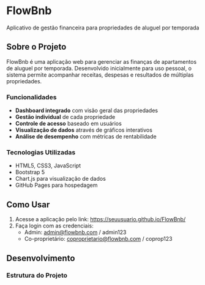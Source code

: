 # FlowBnb

Aplicativo de gestão financeira para propriedades de aluguel por temporada

## Sobre o Projeto

FlowBnb é uma aplicação web para gerenciar as finanças de apartamentos de aluguel por temporada. Desenvolvido inicialmente para uso pessoal, o sistema permite acompanhar receitas, despesas e resultados de múltiplas propriedades.

### Funcionalidades

- **Dashboard integrado** com visão geral das propriedades
- **Gestão individual** de cada propriedade
- **Controle de acesso** baseado em usuários
- **Visualização de dados** através de gráficos interativos
- **Análise de desempenho** com métricas de rentabilidade

### Tecnologias Utilizadas

- HTML5, CSS3, JavaScript
- Bootstrap 5
- Chart.js para visualização de dados
- GitHub Pages para hospedagem

## Como Usar

1. Acesse a aplicação pelo link: https://seuusuario.github.io/FlowBnb/
2. Faça login com as credenciais:
   - Admin: admin@flowbnb.com / admin123
   - Co-proprietário: coproprietario@flowbnb.com / coprop123

## Desenvolvimento

### Estrutura do Projeto
